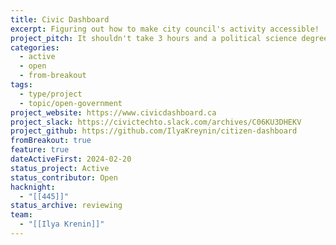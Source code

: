```yaml
---
title: Civic Dashboard
excerpt: Figuring out how to make city council's activity accessible!
project_pitch: It shouldn't take 3 hours and a political science degree to understand City Council and how to meaningfully engage with it. We make it take a few minutes.
categories:
  - active
  - open
  - from-breakout
tags:
  - type/project
  - topic/open-government
project_website: https://www.civicdashboard.ca
project_slack: https://civictechto.slack.com/archives/C06KU3DHEKV
project_github: https://github.com/IlyaKreynin/citizen-dashboard
fromBreakout: true
feature: true
dateActiveFirst: 2024-02-20
status_project: Active
status_contributor: Open
hacknight:
  - "[[445]]"
status_archive: reviewing
team:
  - "[[Ilya Krenin]]"
---
```


